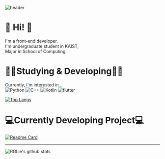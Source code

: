 
![header](https://capsule-render.vercel.app/api?type=waving&color=auto&height=300&section=header&text=Welcome%20&fontSize=90&animation=fadeIn&fontAlignY=38&desc=I'm%20Jaehyun%20Jeong%20(RGLie)&descAlignY=51&descAlign=50)
  
# 👋 Hi! 👋
I'm a front-end developer.  
I'm undergraduate student in KAIST,    
Major in School of Computing.  


# 👨‍💻Studying & Developing👨‍💻
Currently, I'm interested in...  
![Python](https://img.shields.io/badge/python-3670A0?style=for-the-badge&logo=python&logoColor=ffdd54)
![C++](https://img.shields.io/badge/C++-00599C?style=flat-square&logo=C%2B%2B&logoColor=white)
![Kotlin](https://img.shields.io/badge/Kotlin-7F52FF?style=for-the-badge&logo=Kotlin&logoColor=white>)
![flutter](https://img.shields.io/badge/flutter-02569B?style=for-the-badge&logo=flutter&logoColor=white>)
  
[![Top Langs](https://github-readme-stats.vercel.app/api/top-langs/?username=rglie&layout=compact)](https://github.com/anuraghazra/github-readme-stats)  
    
# 💻Currently Developing Project💻

[![Readme Card](https://github-readme-stats.vercel.app/api/pin/?username=RGLie&repo=DeepSkyBlue)](https://github.com/RGLie/DeepSkyBlue)


***

![RGLie's github stats](https://github-readme-stats.vercel.app/api?username=RGLie&show_icons=true)  




